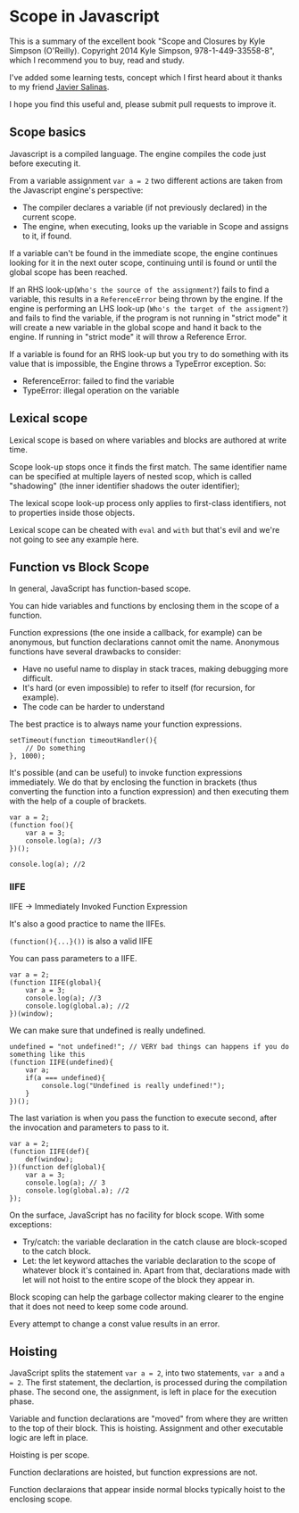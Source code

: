# Scope in Javascript

This is a summary of the excellent book "Scope and Closures by Kyle Simpson (O'Reilly). Copyright 2014 Kyle Simpson, 978-1-449-33558-8", which I recommend you to buy, read and study.

I've added some learning tests, concept which I first heard about it thanks to my friend [Javier Salinas](https://github.com/mustaine).

I hope you find this useful and, please submit pull requests to improve it.

## Scope basics

Javascript is a compiled language. The engine compiles the code just before executing it.

From a variable assignment `var a = 2` two different actions are taken from the Javascript engine's perspective:
 - The compiler declares a variable (if not previously declared) in the current scope.
 - The engine, when executing, looks up the variable in Scope and assigns to it, if found.

If a variable can't be found in the immediate scope, the engine continues looking for it in the next outer scope, continuing until is found or until the global scope has been reached.

If an RHS look-up(`Who's the source of the assignment?`) fails to find a variable, this results in a `ReferenceError` being thrown by the engine. If the engine is performing an LHS look-up (`Who's the target of the assigment?`) and fails to find the variable, if the program is not running in "strict mode" it will create a new variable in the global scope and hand it back to the engine. If running in "strict mode" it will throw a Reference Error.

If a variable is found for an RHS look-up but you try to do something with its value that is impossible, the Engine throws a TypeError exception. So:
 - ReferenceError: failed to find the variable
 - TypeError: illegal operation on the variable

## Lexical scope

Lexical scope is based on where variables and blocks are authored at write time.

Scope look-up stops once it finds the first match. The same identifier name can be specified at multiple layers of nested scop, which is called "shadowing" (the inner identifier shadows the outer identifier);

The lexical scope look-up process only applies to first-class identifiers, not to properties inside those objects.

Lexical scope can be cheated with `eval` and `with` but that's evil and we're not going to see any example here.

## Function vs Block Scope

In general, JavaScript has function-based scope.

You can hide variables and functions by enclosing them in the scope of a function.

Function expressions (the one inside a callback, for example) can be anonymous, but function declarations cannot omit the name. Anonymous functions have several drawbacks to consider:
 - Have no useful name to display in stack traces, making debugging more difficult.
 - It's hard (or even impossible) to refer to itself (for recursion, for example).
 - The code can be harder to understand

The best practice is to always name your function expressions.

```
setTimeout(function timeoutHandler(){
    // Do something
}, 1000);
```

It's possible (and can be useful) to invoke function expressions immediately. We do that by enclosing the function in brackets (thus converting the function into a function expression) and then executing them with the help of a couple of brackets.

```
var a = 2;
(function foo(){
    var a = 3;
    console.log(a); //3
})();

console.log(a); //2
```

### IIFE
IIFE -> Immediately Invoked Function Expression

It's also a good practice to name the IIFEs.

`(function(){...}())` is also a valid IIFE

You can pass parameters to a IIFE.

```
var a = 2;
(function IIFE(global){
    var a = 3;
    console.log(a); //3
    console.log(global.a); //2
})(window);
```

We can make sure that undefined is really undefined.

```
undefined = "not undefined!"; // VERY bad things can happens if you do something like this
(function IIFE(undefined){
    var a;
    if(a === undefined){
        console.log("Undefined is really undefined!");
    }
})();
```

The last variation is when you pass the function to execute second, after the invocation and parameters to pass to it.

```
var a = 2;
(function IIFE(def){
    def(window);
})(function def(global){
    var a = 3;
    console.log(a); // 3
    console.log(global.a); //2
});
```
 
On the surface, JavaScript has no facility for block scope. With some exceptions:
 - Try/catch: the variable declaration in the catch clause are block-scoped to the catch block.
 - Let: the let keyword attaches the variable declaration to the scope of whatever block it's contained in. Apart from that, declarations made with let will not hoist to the entire scope of the block they appear in.

Block scoping can help the garbage collector making clearer to the engine that it does not need to keep some code around.

Every attempt to change a const value results in an error.

## Hoisting

JavaScript splits the statement `var a = 2`, into two statements, `var a` and `a = 2`. The first statement, the declartion, is processed during the compilation phase. The second one, the assignment, is left in place for the execution phase.

Variable and function declarations are "moved" from where they are written to the top of their block. This is hoisting.
Assignment and other executable logic are left in place.

Hoisting is per scope.

Function declarations are hoisted, but function expressions are not.

Function declaraions that appear inside normal blocks typically hoist to the enclosing scope.

